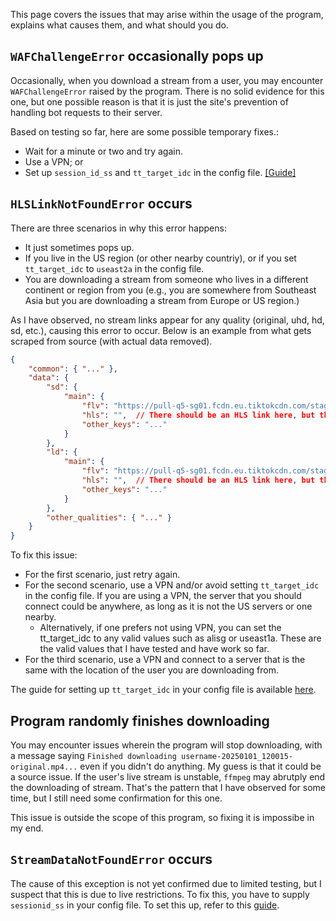 This page covers the issues that may arise within the usage of the program, explains what causes them, and what should you do.


## `WAFChallengeError` occasionally pops up

Occasionally, when you download a stream from a user, you may encounter `WAFChallengeError` raised by the program. There is no solid evidence for this one, but one possible reason is that it is just the site's prevention of handling bot requests to their server.

Based on testing so far, here are some possible temporary fixes.:

- Wait for a minute or two and try again.
- Use a VPN; or
- Set up `session_id_ss` and `tt_target_idc` in the config file. [[Guide]](configuration.md#grabbing-and-setting-up-sessionid_ss-andor-tt_target_idc)

## `HLSLinkNotFoundError` occurs

There are three scenarios in why this error happens:

- It just sometimes pops up.
- If you live in the US region (or other nearby countriy), or if you set `tt_target_idc` to `useast2a` in the config file.
- You are downloading a stream from someone who lives in a different continent or region from you (e.g., you are somewhere from Southeast Asia but you are downloading a stream from Europe or US region.)

As I have observed, no stream links appear for any quality (original, uhd, hd, sd, etc.), causing this error to occur. Below is an example from what gets scraped from source (with actual data removed).


```json
{
    "common": { "..." },
    "data": {
        "sd": {
            "main": {
                "flv": "https://pull-q5-sg01.fcdn.eu.tiktokcdn.com/stage/stream-0000000000000000000_sd.flv?expire=0000000000&sign=00000000000000000000000000000000",
                "hls": "",  // There should be an HLS link here, but the source only provides an empty string.
                "other_keys": "..."
            }
        },
        "ld": {
            "main": {
                "flv": "https://pull-q5-sg01.fcdn.eu.tiktokcdn.com/stage/stream-0000000000000000000_sd.flv?expire=0000000000&sign=00000000000000000000000000000000",
                "hls": "",  // There should be an HLS link here, but the source only provides an empty string.
                "other_keys": "..."
            }
        },
        "other_qualities": { "..." }
    }
}
```

To fix this issue:

- For the first scenario, just retry again.
- For the second scenario, use a VPN and/or avoid setting `tt_target_idc` in the config file. If you are using a VPN, the server that you should connect could be anywhere, as long as it is not the US servers or one nearby.
    - Alternatively, if one prefers not using VPN, you can set the tt_target_idc to any valid values such as alisg or useast1a. These are the valid values that I have tested and have work so far.
- For the third scenario, use a VPN and connect to a server that is the same with the location of the user you are downloading from. 

The guide for setting up `tt_target_idc` in your config file is available [here](configuration.md#grabbing-and-setting-up-sessionid_ss-andor-tt_target_idc).

## Program randomly finishes downloading

You may encounter issues wherein the program will stop downloading, with a message saying `Finished downloading username-20250101_120015-original.mp4...` even if you didn't do anything. My guess is that it could be a source issue. If the user's live stream is unstable, `ffmpeg` may abrutply end the downloading of stream. That's the pattern that I have observed for some time, but I still need some confirmation for this one. 

This issue is outside the scope of this program, so fixing it is impossibe in my end.

## `StreamDataNotFoundError` occurs

The cause of this exception is not yet confirmed due to limited testing, but I suspect that this is due to live restrictions. To fix this, you have to supply `sessionid_ss` in your config file. To set this up, refer to this [guide](https://github.com/Scoofszlo/tk3u8/wiki/Configuration/#grabbing-and-setting-up-sessionid_ss-andor-tt_target_idc).
